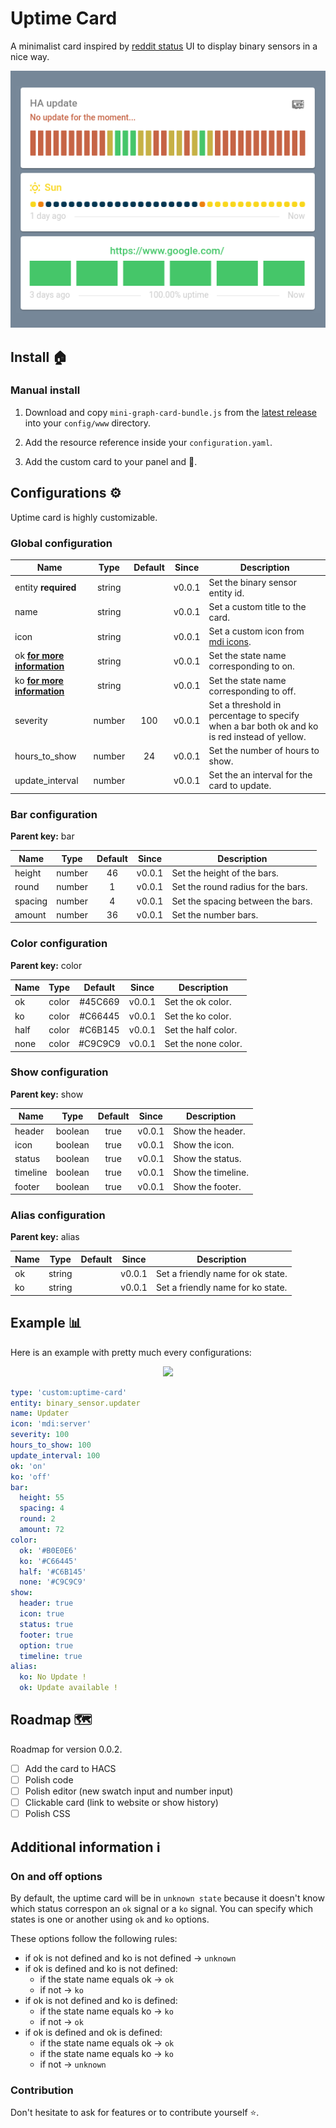 # Uptime Card

A minimalist card inspired by [reddit status](https://www.redditstatus.com/) UI to display binary sensors in a nice way.

<p align="center">
  <img src="https://raw.githubusercontent.com/dylandoamaral/uptime-card/main/images/showcase.png" />
</p>

## Install  🏠

### Manual install

1. Download and copy `mini-graph-card-bundle.js` from the [latest release](https://github.com/dylandoamaral/uptime-card/releases/latest) into your `config/www` directory.

2. Add the resource reference inside your `configuration.yaml`.

3. Add the custom card to your panel and 🚀.

## Configurations ⚙️

Uptime card is highly customizable.

### Global configuration

| Name | Type | Default | Since | Description |
|------|:----:|:-------:|:-----:|-------------|
| entity **required** | string |  | v0.0.1 | Set the binary sensor entity id.
| name | string |  | v0.0.1 | Set a custom title to the card.
| icon | string |  | v0.0.1 | Set a custom icon from [mdi icons](https://iconify.design/icon-sets/mdi/).
| ok **[for more information](okko)** | string |  | v0.0.1 | Set the state name corresponding to on.
| ko **[for more information](okko)** | string |  | v0.0.1 | Set the state name corresponding to off.
| severity | number | 100 | v0.0.1 | Set a threshold in percentage to specify when a bar both ok and ko is red instead of yellow.
| hours_to_show | number | 24 | v0.0.1 | Set the number of hours to show.
| update_interval | number | | v0.0.1 | Set the an interval for the card to update.

### Bar configuration

**Parent key:** bar

| Name | Type | Default | Since | Description |
|------|:----:|:-------:|:-----:|-------------|
| height | number | 46 | v0.0.1 | Set the height of the bars.
| round | number | 1 | v0.0.1 | Set the round radius for the bars.
| spacing | number | 4 | v0.0.1 | Set the spacing between the bars.
| amount | number | 36 | v0.0.1 | Set the number bars.

### Color configuration

**Parent key:** color

| Name | Type | Default | Since | Description |
|------|:----:|:-------:|:-----:|-------------|
| ok | color | #45C669 | v0.0.1 | Set the ok color.
| ko | color | #C66445 | v0.0.1 | Set the ko color.
| half | color | #C6B145 | v0.0.1 | Set the half color.
| none | color | #C9C9C9 | v0.0.1 | Set the none color.

### Show configuration

**Parent key:** show

| Name | Type | Default | Since | Description |
|------|:----:|:-------:|:-----:|-------------|
| header | boolean | true | v0.0.1 | Show the header.
| icon | boolean | true | v0.0.1 | Show the icon.
| status | boolean | true | v0.0.1 | Show the status.
| timeline | boolean | true | v0.0.1 | Show the timeline.
| footer | boolean | true | v0.0.1 | Show the footer.

### Alias configuration

**Parent key:** alias

| Name | Type | Default | Since | Description |
|------|:----:|:-------:|:-----:|-------------|
| ok | string | | v0.0.1 | Set a friendly name for ok state.
| ko | string | | v0.0.1 | Set a friendly name for ko state.

## Example 📊

Here is an example with pretty much every configurations:

<p align="center">
  <img src="https://raw.githubusercontent.com/dylandoamaral/uptime-card/main/images/example.png" />
</p>

```yaml
type: 'custom:uptime-card'
entity: binary_sensor.updater
name: Updater
icon: 'mdi:server'
severity: 100
hours_to_show: 100
update_interval: 100
ok: 'on'
ko: 'off'
bar:
  height: 55
  spacing: 4
  round: 2
  amount: 72
color:
  ok: '#B0E0E6'
  ko: '#C66445'
  half: '#C6B145'
  none: '#C9C9C9'
show:
  header: true
  icon: true
  status: true
  footer: true
  option: true
  timeline: true
alias:
  ko: No Update !
  ok: Update available !
```

## Roadmap 🗺️

Roadmap for version 0.0.2.

- [ ] Add the card to HACS
- [ ] Polish code
- [ ] Polish editor (new swatch input and number input)
- [ ] Clickable card (link to website or show history)
- [ ] Polish CSS

## Additional information ℹ️
### <a name="okko"></a>On and off options

By default, the uptime card will be in `unknown state` because it doesn't know which status correspon an `ok` signal or a `ko` signal. You can specify which states is one or another using `ok` and `ko` options.

These options follow the following rules:
- if ok is not defined and ko is not defined -> `unknown`
- if ok is defined and ko is not defined:
  - if the state name equals ok -> `ok`
  - if not -> `ko`
- if ok is not defined and ko is defined:
  - if the state name equals ko -> `ko`
  - if not -> `ok`
- if ok is defined and ok is defined:
  - if the state name equals ok -> `ok`
  - if the state name equals ko -> `ko`
  - if not -> `unknown`

### Contribution

Don't hesitate to ask for features or to contribute yourself ⭐.